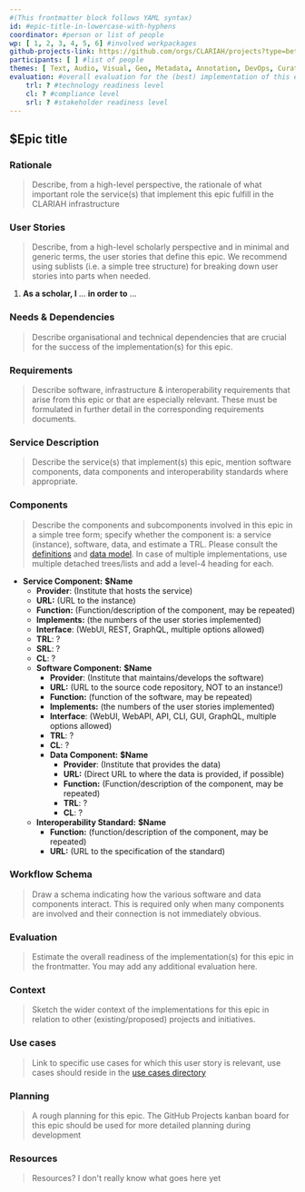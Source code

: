 ```yaml
---
#(This frontmatter block follows YAML syntax)
id: #epic-title-in-lowercase-with-hyphens
coordinator: #person or list of people
wp: [ 1, 2, 3, 4, 5, 6] #involved workpackages
github-projects-link: https://github.com/orgs/CLARIAH/projects?type=beta #link to a specific project under here
participants: [ ] #list of people
themes: [ Text, Audio, Visual, Geo, Metadata, Annotation, DevOps, Curation, Vocabularies, Sustainability, Monitoring, Publication, Processing, Search, UI-and-UX, Workflows ] #remove what is not relevant
evaluation: #overall evaluation for the (best) implementation of this epic
    trl: ? #technology readiness level
    cl: ? #compliance level
    srl: ? #stakeholder readiness level
---
```


## $Epic title

### Rationale

> Describe, from a high-level perspective, the rationale of what important role
> the service(s) that implement this epic fulfill in the CLARIAH infrastructure

### User Stories

> Describe, from a high-level scholarly perspective and in minimal and generic terms, the user stories that define this epic.
> We recommend using sublists (i.e. a simple tree structure) for breaking down user stories into parts when needed.

1. **As a scholar, I** ... **in order to** ...

### Needs & Dependencies

> Describe organisational and technical dependencies that are crucial for the success of the implementation(s) for this epic.

### Requirements

> Describe software, infrastructure & interoperability requirements that arise from this epic or that are especially relevant. These must be formulated in further detail in the corresponding requirements documents.

### Service Description

> Describe the service(s) that implement(s) this epic, mention software components, data components and interoperability standards where appropriate.

### Components

> Describe the components and subcomponents involved in this epic in a simple tree form; specify whether the component
> is: a service (instance), software, data, and estimate a TRL. Please consult the
> [definitions](introduction.md#definitions) and [data model](introduction.md#data-model). In case of multiple
> implementations, use multiple detached trees/lists and add a level-4 heading for each.

* **Service Component:** **$Name**
    * **Provider**: (Institute that hosts the service)
    * **URL:** (URL to the instance)
    * **Function:** (Function/description of the component, may be repeated)
    * **Implements:** (the numbers of the user stories implemented)
    * **Interface**: (WebUI, REST, GraphQL, multiple options allowed)
    * **TRL**: ?
    * **SRL**: ?
    * **CL**: ?
    * **Software Component:** **$Name**
        * **Provider**: (Institute that maintains/develops the software)
        * **URL:** (URL to the source code repository, NOT to an instance!)
        * **Function:** (function of the software, may be repeated)
        * **Implements:** (the numbers of the user stories implemented)
        * **Interface**: (WebUI, WebAPI, API, CLI, GUI, GraphQL, multiple options allowed)
        * **TRL**: ?
        * **CL**: ?
        * **Data Component:** **$Name**
            * **Provider**: (Institute that provides the data)
            * **URL:** (Direct URL to where the data is provided, if possible)
            * **Function:** (Function/description of the component, may be repeated)
            * **TRL**: ?
            * **CL**: ?
    * **Interoperability Standard:** **$Name**
        * **Function:** (function/description of the component, may be repeated)
        * **URL:** (URL to the specification of the standard)

### Workflow Schema

> Draw a schema indicating how the various software and data components interact. This is required only when many
> components are involved and their connection is not immediately obvious.

### Evaluation

> Estimate the overall readiness of the implementation(s) for this epic in the frontmatter. You may add any additional
> evaluation here.

### Context

> Sketch the wider context of the implementations for this epic in relation to other (existing/proposed) projects and initiatives.

### Use cases

> Link to specific use cases for which this user story is relevant, use cases should reside in the [use cases directory](../../use-cases/)

### Planning

> A rough planning for this epic. The GitHub Projects kanban board for this epic should be used for more detailed planning during development

### Resources

> Resources? I don't really know what goes here yet


